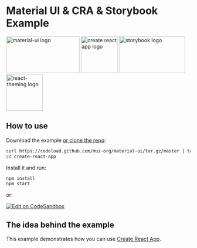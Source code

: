 # Material UI & CRA & Storybook Example

<img src="https://material-ui.com/static/logo_raw.svg?sanitize=true"  height="100" width="200" alt="material-ui logo">
<img src="https://create-react-app.dev/img/logo.svg?sanitize=true"   height="100" alt="create react app logo">
<img src="https://raw.githubusercontent.com/storybookjs/brand/master/icon/icon-storybook-default.svg?sanitize=true"   height="100" width="180" alt="storybook logo">
<img src="https://avatars1.githubusercontent.com/u/23235578?s=200&v=4"   height="100" alt="react-theming logo">

## How to use

Download the example [or clone the repo](https://github.com/mui-org/material-ui):

```sh
curl https://codeload.github.com/mui-org/material-ui/tar.gz/master | tar -xz --strip=2 material-ui-master/examples/create-react-app
cd create-react-app
```


Install it and run:

```sh
npm install
npm start
```

or:

[![Edit on CodeSandbox](https://codesandbox.io/static/img/play-codesandbox.svg)](https://codesandbox.io/s/github/mui-org/material-ui/tree/master/examples/create-react-app)

## The idea behind the example

This example demonstrates how you can use [Create React App](https://github.com/facebookincubator/create-react-app).

